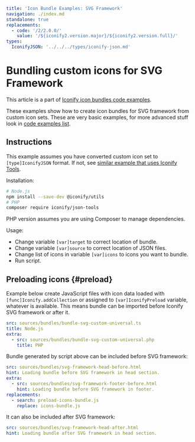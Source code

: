 ```yaml
title: 'Icon Bundle Examples: SVG Framework'
navigation: ./index.md
standalone: true
replacements:
  - code: '/2/2.0.0/'
    value: '/${iconify2.version.major}/${iconify2.version.full}/'
types:
  IconifyJSON: '../../../types/iconify-json.md'
```

# Bundling custom icons for SVG Framework

This article is a part of [Iconify icon bundles code examples](./index.md).

These examples show how to create icon bundles for SVG framework from custom icon sets. These are very basic examples, for more advanced stuff look in [code examples list](./index.md).

## Instructions

This example assumes you have converted custom icon set to `[type]IconifyJSON` format. If not, see [similar example that uses Iconify Tools](./svg-framework-custom-tools.md).

Installation:

```bash
# Node.js
npm install --save-dev @iconify/utils
# PHP
composer require iconify/json-tools
```

PHP version assumes you are using Composer to manage dependencies.

Usage:

- Change variable `[var]target` to correct location of bundle.
- Change variable `[var]source` to correct location of JSON files.
- Change list of icons in variable `[var]icons` to icons you want to bundle.
- Run script.

## Preloading icons {#preload}

Example below create JavaScript files with icon data loaded with `[func]Iconify.addCollection` or assigned to `[var]IconifyPreload` variable, whatever is available. This means bundle can be imported before Iconify SVG framework or after it.

```yaml
src: sources/bundles/bundle-svg-custom-universal.ts
title: Node.js
extra:
  - src: sources/bundles/bundle-svg-custom-universal.php
    title: PHP
```

Bundle generated by script above can be included before SVG framework:

```yaml
src: sources/bundles/svg-framework-head-before.html
hint: Loading bundle before SVG framework in head section.
extra:
  - src: sources/bundles/svg-framework-footer-before.html
    hint: Loading bundle before SVG framework in footer.
replacements:
  - search: preload-icons-bundle.js
    replace: icons-bundle.js
```

It can also be included after SVG framework:

```yaml
src: sources/bundles/svg-framework-head-after.html
hint: Loading bundle after SVG framework in head section.
```
